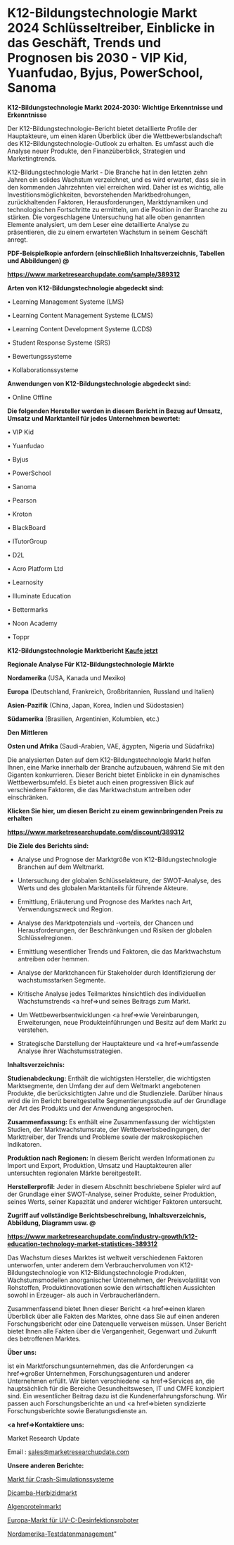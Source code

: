 # K12-Bildungstechnologie Markt 2024 Schlüsseltreiber, Einblicke in das Geschäft, Trends und Prognosen bis 2030 - VIP Kid, Yuanfudao, Byjus, PowerSchool, Sanoma

<strong>K12-Bildungstechnologie Markt 2024-2030: Wichtige Erkenntnisse und Erkenntnisse</strong>

Der K12-Bildungstechnologie-Bericht bietet detaillierte Profile der Hauptakteure, um einen klaren Überblick über die Wettbewerbslandschaft des K12-Bildungstechnologie-Outlook zu erhalten. Es umfasst auch die Analyse neuer Produkte, den Finanzüberblick, Strategien und Marketingtrends.

K12-Bildungstechnologie Markt - Die Branche hat in den letzten zehn Jahren ein solides Wachstum verzeichnet, und es wird erwartet, dass sie in den kommenden Jahrzehnten viel erreichen wird. Daher ist es wichtig, alle Investitionsmöglichkeiten, bevorstehenden Marktbedrohungen, zurückhaltenden Faktoren, Herausforderungen, Marktdynamiken und technologischen Fortschritte zu ermitteln, um die Position in der Branche zu stärken. Die vorgeschlagene Untersuchung hat alle oben genannten Elemente analysiert, um dem Leser eine detaillierte Analyse zu präsentieren, die zu einem erwarteten Wachstum in seinem Geschäft anregt.



<strong><b>PDF-Beispielkopie anfordern (einschließlich Inhaltsverzeichnis, Tabellen und Abbildungen) @ </b></strong>

<strong><a href=https://www.marketresearchupdate.com/sample/389312>

<strong>https://www.marketresearchupdate.com/sample/389312</u></a></strong></strong>



<strong>Arten von K12-Bildungstechnologie abgedeckt sind:</strong>

• Learning Management Systeme (LMS)

• Learning Content Management Systeme (LCMS)

• Learning Content Development Systeme (LCDS)

• Student Response Systeme (SRS)

• Bewertungssysteme

• Kollaborationssysteme



<strong>Anwendungen von K12-Bildungstechnologie abgedeckt sind:</strong>

• Online Offline



<strong>Die folgenden Hersteller werden in diesem Bericht in Bezug auf Umsatz, Umsatz und Marktanteil für jedes Unternehmen bewertet:</strong>

• VIP Kid

• Yuanfudao

• Byjus

• PowerSchool

• Sanoma

• Pearson

• Kroton

• BlackBoard

• ITutorGroup

• D2L

• Acro Platform Ltd

• Learnosity

• Illuminate Education

• Bettermarks

• Noon Academy

• Toppr



<strong>K12-Bildungstechnologie Marktbericht <a href=https://www.marketresearchupdate.com/buynow/389312>Kaufe jetzt</a></strong>



<strong>Regionale Analyse Für K12-Bildungstechnologie Märkte</strong>



<strong>Nordamerika</strong> (USA, Kanada und Mexiko)



<strong>Europa</strong> (Deutschland, Frankreich, Großbritannien, Russland und Italien)



<strong>Asien-Pazifik</strong> (China, Japan, Korea, Indien und Südostasien)



<strong>Südamerika</strong> (Brasilien, Argentinien, Kolumbien, etc.)



<strong>Den Mittleren</strong> 

<strong>Osten und Afrika</strong> (Saudi-Arabien, VAE, ägypten, Nigeria und Südafrika)

Die analysierten Daten auf dem K12-Bildungstechnologie Markt helfen Ihnen, eine Marke innerhalb der Branche aufzubauen, während Sie mit den Giganten konkurrieren. Dieser Bericht bietet Einblicke in ein dynamisches Wettbewerbsumfeld. Es bietet auch einen progressiven Blick auf verschiedene Faktoren, die das Marktwachstum antreiben oder einschränken.



<strong>Klicken Sie hier, um diesen Bericht zu einem gewinnbringenden Preis zu erhalten
</strong>

<strong><a href=https://www.marketresearchupdate.com/discount/389312>https://www.marketresearchupdate.com/discount/389312</b></u></strong></a>



<strong>Die Ziele des Berichts sind:</strong>

- Analyse und Prognose der Marktgröße von K12-Bildungstechnologie Branchen auf dem Weltmarkt.

- Untersuchung der globalen Schlüsselakteure, der SWOT-Analyse, des Werts und des globalen Marktanteils für führende Akteure.

- Ermittlung, Erläuterung und Prognose des Marktes nach Art, Verwendungszweck und Region.

- Analyse des Marktpotenzials und -vorteils, der Chancen und Herausforderungen, der Beschränkungen und Risiken der globalen Schlüsselregionen.

- Ermittlung wesentlicher Trends und Faktoren, die das Marktwachstum antreiben oder hemmen.

- Analyse der Marktchancen für Stakeholder durch Identifizierung der wachstumsstarken Segmente.

- Kritische Analyse jedes Teilmarktes hinsichtlich des individuellen Wachstumstrends <a href=>und</a> seines Beitrags zum Markt.

- Um Wettbewerbsentwicklungen <a href=>wie</a> Vereinbarungen, Erweiterungen, neue Produkteinführungen und Besitz auf dem Markt zu verstehen.

- Strategische Darstellung der Hauptakteure und <a href=>umfas</a>sende Analyse ihrer Wachstumsstrategien.



<strong>Inhaltsverzeichnis:</strong>



<strong>Studienabdeckung:</strong> Enthält die wichtigsten Hersteller, die wichtigsten Marktsegmente, den Umfang der auf dem Weltmarkt angebotenen Produkte, die berücksichtigten Jahre und die Studienziele. Darüber hinaus wird die im Bericht bereitgestellte Segmentierungsstudie auf der Grundlage der Art des Produkts und der Anwendung angesprochen.



<strong>Zusammenfassung:</strong> Es enthält eine Zusammenfassung der wichtigsten Studien, der Marktwachstumsrate, der Wettbewerbsbedingungen, der Markttreiber, der Trends und Probleme sowie der makroskopischen Indikatoren.



<strong>Produktion nach Regionen:</strong> In diesem Bericht werden Informationen zu Import und Export, Produktion, Umsatz und Hauptakteuren aller untersuchten regionalen Märkte bereitgestellt.



<strong>Herstellerprofil:</strong> Jeder in diesem Abschnitt beschriebene Spieler wird auf der Grundlage einer SWOT-Analyse, seiner Produkte, seiner Produktion, seines Werts, seiner Kapazität und anderer wichtiger Faktoren untersucht.



<strong><b>Zugriff auf vollständige Berichtsbeschreibung, Inhaltsverzeichnis, Abbildung, Diagramm usw. @ </b></strong>

<strong><a href=https://www.marketresearchupdate.com/industry-growth/k12-education-technology-market-statistices-389312>https://www.marketresearchupdate.com/industry-growth/k12-education-technology-market-statistices-389312</a></strong>

Das Wachstum dieses Marktes ist weltweit verschiedenen Faktoren unterworfen, unter anderem dem Verbrauchervolumen von K12-Bildungstechnologie von K12-Bildungstechnologie Produkten, Wachstumsmodellen anorganischer Unternehmen, der Preisvolatilität von Rohstoffen, Produktinnovationen sowie den wirtschaftlichen Aussichten sowohl in Erzeuger- als auch in Verbraucherländern.

Zusammenfassend bietet Ihnen dieser Bericht <a href=>einen</a> klaren Überblick über alle Fakten des Marktes, ohne dass Sie auf einen anderen Forschungsbericht oder eine Datenquelle verweisen müssen. Unser Bericht bietet Ihnen alle Fakten über die Vergangenheit, Gegenwart und Zukunft des betroffenen Marktes.



<strong>Über uns:</strong>

 ist ein Marktforschungsunternehmen, das die Anforderungen <a href=>großer</a> Unternehmen, Forschungsagenturen und anderer Unternehmen erfüllt. Wir bieten verschiedene <a href=>Services</a> an, die hauptsächlich für die Bereiche Gesundheitswesen, IT und CMFE konzipiert sind. Ein wesentlicher Beitrag dazu ist die Kundenerfahrungsforschung. Wir passen auch Forschungsberichte an und <a href=>bieten</a> syndizierte Forschungsberichte sowie Beratungsdienste an.



<strong><a href=>Kontaktiere uns:</a></strong>

Market Research Update

Email : sales@marketresearchupdate.com



<strong>Unsere anderen Berichte:</strong>

<a href=https://www.linkedin.com/pulse/crash-simulation-systems-market-has-huge-demand>Markt für Crash-Simulationssysteme</a>

<a href=https://www.linkedin.com/pulse/dicamba-herbicide-market-outlooks-2023-size>Dicamba-Herbizidmarkt</a>

<a href=https://www.linkedin.com/pulse/algae-protein-market-size-share-outlook-growth-prospects>Algenproteinmarkt</a>

<a href=https://www.linkedin.com/pulse/europe-uv-c-disinfection-robot-market-size-growth>Europa-Markt für UV-C-Desinfektionsroboter</a>

<a href=https://www.linkedin.com/pulse/north-america-test-data-management>Nordamerika-Testdatenmanagement</a>"
